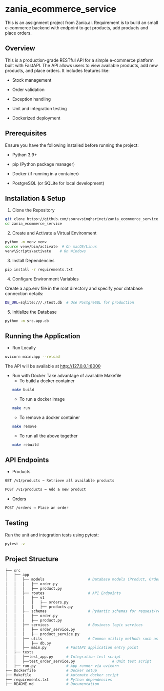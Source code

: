 # zania_ecommerce_service
This is an assignment project from Zania.ai. Requirement is to build an small e-commerce backend with endpoint to get products, add products and place orders.

## Overview

This is a production-grade RESTful API for a simple e-commerce platform built with FastAPI. The API allows users to view available products, add new products, and place orders. It includes features like:

* Stock management

* Order validation

* Exception handling

* Unit and integration testing

* Dockerized deployment

## Prerequisites

Ensure you have the following installed before running the project:

* Python 3.9+

* pip (Python package manager)

* Docker (if running in a container)

* PostgreSQL (or SQLite for local development)

## Installation & Setup

1. Clone the Repository

```bash
git clone https://github.com/souravsinghsrinet/zania_ecommerce_service.git
cd zania_ecommerce_service
```

2. Create and Activate a Virtual Environment

```bash
python -m venv venv
source venv/bin/activate  # On macOS/Linux
venv\Scripts\activate    # On Windows
```

3. Install Dependencies
```bash
pip install -r requirements.txt
```

4. Configure Environment Variables

Create a app.env file in the root directory and specify your database connection details:

```bash
DB_URL=sqlite:///./test.db  # Use PostgreSQL for production
```

5. Initialize the Database

```bash
python -m src.app.db
```

## Running the Application

* Run Locally

```bash
uvicorn main:app --reload
```
The API will be available at http://127.0.0.1:8000

* Run with Docker
Take advantage of available Makefile
  * To build a docker container
  ```bash
  make build
  ```
  * To run a docker image
  ```bash
  make run
  ```
  * To remove a docker container
  ```bash
  make remove
  ```
  * To run all the above together
  ```bash
  make rebuild
  ```

## API Endpoints

* Products

```bash
GET /v1/products → Retrieve all available products

POST /v1/products → Add a new product
```

* Orders
```bash
POST /orders → Place an order
```

## Testing

Run the unit and integration tests using pytest:
```bash
pytest -v
```

## Project Structure
```bash
├── src
│   ├── app
│   │   ├── models                    # Database models (Product, Order)
│   │   │   ├── order.py
│   │   │   ├── product.py
│   │   ├── routes                    # API Endpoints
│   │   │   ├── v1
│   │   │   │   ├── orders.py
│   │   │   │   ├── products.py
│   │   ├── schemas                   # Pydantic schemas for request/response validation
│   │   │   ├── order.py
│   │   │   ├── product.py
│   │   ├── services                  # Business logic services
│   │   │   ├── order_service.py
│   │   │   ├── product_service.py
│   │   ├── utils                     # Common utility methods such as Database connection setup
│   │   │   ├── db.py
│   │   ├── main.py         # FastAPI application entry point
│   ├── tests
│   │   ├──test_app.py      # Integration test script
│   │   ├──test_order_service.py                 # Unit test script
│   ├── run.py              # App runner via uvicorn
├── Dockerfile              # Docker setup
├── Makefile                # Automate docker script
├── requirements.txt        # Python dependencies
├── README.md               # Documentation
```
